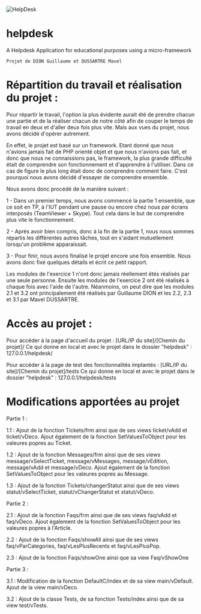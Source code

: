 ![HelpDesk](http://angular.kobject.net/git/phalconist/helpdeskGitImage.png "HelpDesk")
# helpdesk
A Helpdesk Application for educational purposes using a micro-framework

    Projet de DION Guillaume et DUSSARTRE Mavel

# Répartition du travail et réalisation du projet :
Pour répartir le travail, l'option la plus évidente aurait été de prendre chacun une partie et de la réaliser chacun de notre côté afin de couper le temps de travail en deux et d'aller deux fois plus vite.
Mais aux vues du projet, nous avons décidé d'opérer autrement.

En effet, le projet est basé sur un framework. Etant donné que nous n'avions jamais fait de PHP orienté objet et que nous n'avions pas fait, et donc que nous ne connaissions pas, le framework, la plus grande difficulté était de comprendre son fonctionnement et d'apprendre à l'utiliser.
Dans ce cas de figure le plus long était donc de comprendre comment faire. C'est pourquoi nous avons décidé d'essayer de comprendre ensemble.

Nous avons donc procédé de la manière suivant :

1 - Dans un premier temps, nous avons commencé la partie 1 ensemble, que ce soit en TP, à l'IUT pendant une pause ou encore chez nous par écrans interposés (TeamViewer + Skype). Tout cela dans le but de comprendre plus vite le fonctionnement.

2 - Après avoir bien compris, donc à la fin de la partie 1, nous nous sommes répartis les différentes autres tâches, tout en s'aidant mutuellement lorsqu'un problème apparaissait.

3 - Pour finir, nous avons finalisé le projet encore une fois ensemble. Nous avons donc fixé quelques détails et écrit ce petit rapport.

Les modules de l'exercice 1 n'ont donc jamais réellement étés réalisés par une seule personne. Ensuite les modules de l'exercice 2 ont été réalisés à chaque fois avec l'aide de l'autre.
Néanmoins, on peut dire que les modules 2.1 et 3.2 ont principalement été réalisés par Guillaume DION et les 2.2, 2.3 et 3.1 par Mavel DUSSARTRE.

# Accès au projet :
Pour accéder à la page d'accueil du projet :
[URL/IP du site]/[Chemin du projet]/
Ce qui donne en local et avec le projet dans le dossier "helpdesk" :
127.0.0.1/helpdesk/

Pour accéder à la page de test des fonctionnalités implantés :
[URL/IP du site]/[Chemin du projet]/tests
Ce qui donne en local et avec le projet dans le dossier "helpdesk" :
127.0.0.1/helpdesk/tests

# Modifications apportées au projet


Partie 1 : 


1.1 : Ajout de la fonction Tickets/frm ainsi que de ses views ticket/vAdd et ticket/vDeco. Ajout également de la fonction SetValuesToObject pour les valeures popres au Ticket. 

1.2 : Ajout de la fonction Messages/frm ainsi que de ses views message/vSelectTicket, message/vMessages, message/vEdition, message/vAdd et message/vDeco. Ajout également de la fonction SetValuesToObject pour les valeures popres au Message. 

1.3 : Ajout de la fonction Tickets/changerStatut ainsi que de ses views statut/vSelectTicket, statut/vChangerStatut et statut/vDeco.


Partie 2 : 


2.1 : Ajout de la fonction Faqs/frm ainsi que de ses views faq/vAdd et faq/vDeco. Ajout également de la fonction SetValuesToObject pour les valeures popres à l'Article.

2.2 : Ajout de la fonction Faqs/showAll ainsi que de ses views faq/vParCategories, faq/vLesPlusRecents et faq/vLesPlusPop.

2.3 : Ajout de la fonction Faqs/showOne ainsi que sa view Faq/vShowOne


Partie 3 : 


3.1 : Modification de la fonction DefaultC/index et de sa view main/vDefault. Ajout de la view main/vDeco.

3.2 : Ajout de la classe Tests, de sa fonction Tests/index ainsi que de sa view test/vTests.
